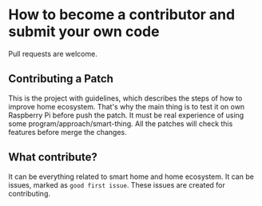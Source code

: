 # How to become a contributor and submit your own code

Pull requests are welcome.

## Contributing a Patch

This is the project with guidelines, which describes the steps of how to improve home ecosystem. 
That's why the main thing is to test it on own Raspberry Pi before push the patch. It must be real experience of using some program/approach/smart-thing.
All the patches will check this features before merge the changes.

## What contribute?
It can be everything related to smart home and home ecosystem. It can be issues, marked as `good first issue`. These issues are created for contributing.

